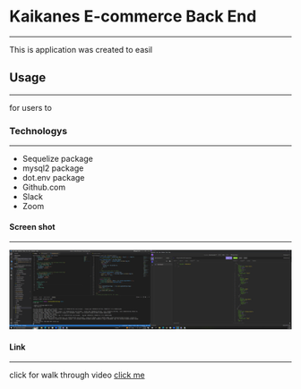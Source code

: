 # Kaikanes E-commerce Back End
***
This is application was created to easil
## Usage
***
for users to 
### Technologys
***
* Sequelize package
* mysql2 package
* dot.env package
* Github.com
* Slack
* Zoom
#### Screen shot
***
![image](./assets/images/Screenshot%20(100).png)
#### Link
***
click for walk through video
[click me]()